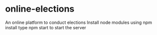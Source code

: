 # online-elections
An online platform to conduct elections
Install node modules using npm install
type npm start to start the server
